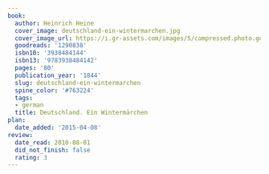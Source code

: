 ```yaml
---
book:
  author: Heinrich Heine
  cover_image: deutschland-ein-wintermarchen.jpg
  cover_image_url: https://i.gr-assets.com/images/S/compressed.photo.goodreads.com/books/1182537844l/1290838.jpg
  goodreads: '1290838'
  isbn10: '3938484144'
  isbn13: '9783938484142'
  pages: '80'
  publication_year: '1844'
  slug: deutschland-ein-wintermarchen
  spine_color: '#763224'
  tags:
  - german
  title: Deutschland. Ein Wintermärchen
plan:
  date_added: '2015-04-08'
review:
  date_read: 2010-08-01
  did_not_finish: false
  rating: 3
---
```

